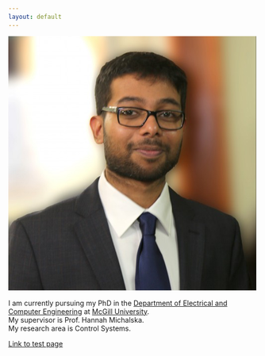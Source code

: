 ```yaml
---
layout: default
---
```


![](/images/DPG.jpg)

I am currently pursuing my PhD in the [Department of Electrical and Computer Engineering](http://www.mcgill.ca/ece/) at [McGill University](http://www.mcgill.ca/).  
My supervisor is Prof. Hannah Michalska.  
My research area is Control Systems.

[Link to test page](test-page)
